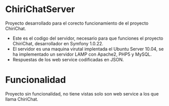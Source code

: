 ChiriChatServer
===============

Proyecto desarrollado para el corecto funcionamiento de el proyecto ChiriChat.

- Este es el codigo del servidor, necesario para que funciones el proyecto ChiriChat,
    desarrollador en Symfony 1.0.22.
- El servidor es una maquina virutal implentada el Ubuntu Server 10.04, se ha implementado un servidor LAMP
    con Apache2, PHP5 y MySQL.
- Respuestas de los web service codificadas en JSON.

Funcionalidad
===============
Proyecto sin funcionalidad, no tiene vistas solo son web service a los que llama ChiriChat.
